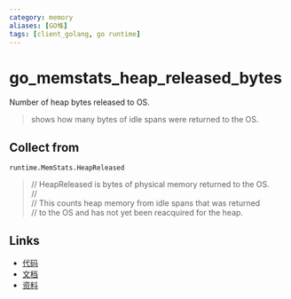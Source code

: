 ```yaml
---
category: memory
aliases: [GO堆]
tags: [client_golang, go runtime]
---
```

# go_memstats_heap_released_bytes

Number of heap bytes released to OS.

> shows how many bytes of idle spans were returned to the OS.

## Collect from

`runtime.MemStats.HeapReleased`

> // HeapReleased is bytes of physical memory returned to the OS.  
> //  
> // This counts heap memory from idle spans that was returned  
> // to the OS and has not yet been reacquired for the heap.  

## Links

- [代码](https://github.com/prometheus/client_golang/blob/master/prometheus/go_collector.go#L174)
- [文档](https://golang.org/src/runtime/mstats.go)
- [资料](https://povilasv.me/prometheus-go-metrics/#)
